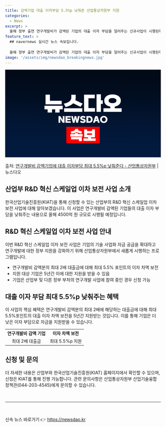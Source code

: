 ```yaml
---
title: 감액기업 대출 이자부담 5.5%p 낮춰준 산업통상자원부 지원
categories:
  - News
excerpt: >
  올해 정부 출연 연구개발비가 감액된 기업의 대출 이자 부담을 덜어주는 신규사업이 시행된다. 산업통상자원부는 …
feature_text: >
  ## navernews 실시간 뉴스 속보입니다.

  올해 정부 출연 연구개발비가 감액된 기업의 대출 이자 부담을 덜어주는 신규사업이 시행된다. 산업통상자원부는 …
image: '/assets/img/newsdao_breakingnews.jpg'
---
```


![뉴스다오 속보](/assets/img/newsdao_breakingnews.jpg)

<p>출처: <a href="https://newsdao.kr/3023" rel="dofollow">연구개발비 감액기업에 대출 이자부담 최대 5.5%p 낮춰준다 - 산업통상자원부</a> | 뉴스다오</p>

<h2>산업부 R&D 혁신 스케일업 이차 보전 사업 소개</h2>
<p data-ke-size="size16">한국산업기술진흥원(KIAT)을 통해 신청할 수 있는 산업부의 R&D 혁신 스케일업 이차 보전 사업에 대해 알아보겠습니다. 이 사업은 연구개발비 감액된 기업들의 대출 이자 부담을 낮춰주는 내용으로 올해 4500억 원 규모로 시행될 예정입니다.</p>

<h2 data-ke-size="size26">R&D 혁신 스케일업 이차 보전 사업 안내</h2>
<p>이번 R&D 혁신 스케일업 이차 보전 사업은 기업의 기술 사업화 자금 공급을 확대하고 연구개발에 대한 정부 지원을 강화하기 위해 산업통상자원부에서 새롭게 시행하는 프로그램입니다.</p>

<ul>
    <li>연구개발비 감액분의 최대 2배 대출금에 대해 최대 5.5% 포인트의 이자 차액 보전</li>
    <li>지원 대상 기업은 5년간 이에 대한 지원을 받을 수 있음</li>
    <li>기업은 산업부 및 다른 정부 부처의 연구개발 사업에 참여 중인 경우 신청 가능</li>
</ul>

<h2 data-ke-size="size26">대출 이자 부담 최대 5.5%p 낮춰주는 혜택</h2>
<p>이 사업의 핵심 혜택은 연구개발비 감액분의 최대 2배에 해당하는 대출금에 대해 최대 5.5%포인트의 대출 이자 차액 보전을 5년간 지원받는 것입니다. 이를 통해 기업은 더 낮은 이자 부담으로 자금을 지원받을 수 있습니다.</p>

<table>
    <tr>
        <td style="text-align: center; height: 17px;"><b>연구개발비 감액 기업</b></td>
        <td style="text-align: center; height: 17px;"><b>이자 차액 보전</b></td>
    </tr>
    <tr>
        <td style="text-align: center; height: 17px;">최대 2배 대출금</td>
        <td style="text-align: center; height: 17px;">최대 5.5%p 지원</td>
    </tr>
</table>

<h2 data-ke-size="size26">신청 및 문의</h2>
<p>더 자세한 내용은 산업부와 한국산업기술진흥원(KIAT) 홈페이지에서 확인할 수 있으며, 신청은 KIAT를 통해 진행 가능합니다. 관련 문의사항은 산업통상자원부 산업기술융합정책관(044-203-4545)에게 문의할 수 있습니다.</p>
<p data-ke-size="size16">&nbsp;</p>
<hr>
<p data-ke-size="size16">&nbsp;</p> 

신속 뉴스 바로가기 👉 <a href="https://newsdao.kr" rel="dofollow">https://newsdao.kr</a>


